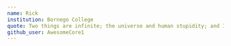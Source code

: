 ```yaml
---
name: Rick
institution: Bornego College
quote: Two things are infinite; the universe and human stupidity; and I'm not sure about the universe.
github_user: AwesomeCore1
---
```

